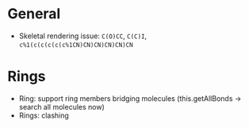 # General
- Skeletal rendering issue: `C(O)CC`, `C(C)I`, `c%1(c(c(c(c(c%1CN)CN)CN)CN)CN)CN`

# Rings
- Ring: support ring members bridging molecules (this.getAllBonds -> search all molecules now)
- Rings: clashing